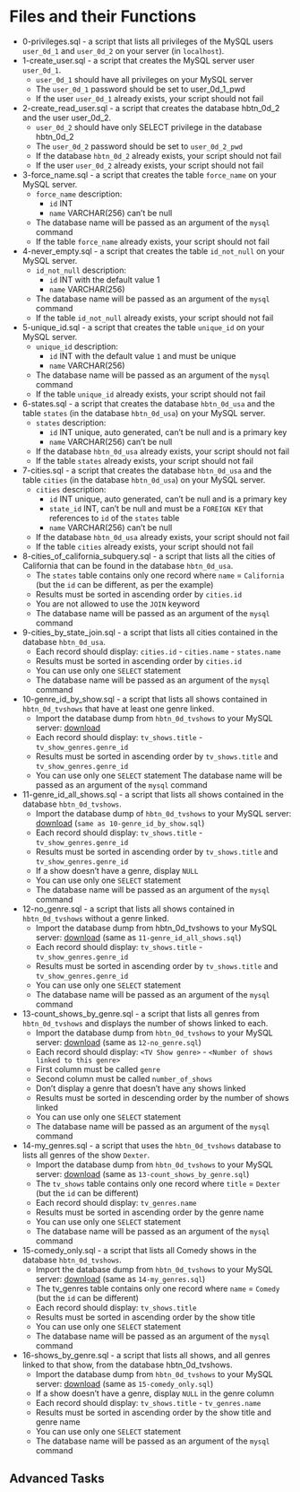 # Files and their Functions
- 0-privileges.sql -  a script that lists all privileges of the MySQL users `user_0d_1` and `user_0d_2` on your server (in `localhost`).
- 1-create_user.sql -  a script that creates the MySQL server user `user_0d_1`.
  - `user_0d_1` should have all privileges on your MySQL server
  - The `user_0d_1` password should be set to user_0d_1_pwd
  - If the user `user_0d_1` already exists, your script should not fail
- 2-create_read_user.sql - a script that creates the database hbtn_0d_2 and the user user_0d_2.
  - `user_0d_2` should have only SELECT privilege in the database hbtn_0d_2
  - The `user_0d_2` password should be set to `user_0d_2_pwd`
  - If the database `hbtn_0d_2` already exists, your script should not fail
  - If the user `user_0d_2` already exists, your script should not fail
- 3-force_name.sql - a script that creates the table `force_name` on your MySQL server.
  - `force_name` description:
    - `id` INT
    - `name` VARCHAR(256) can’t be null
  - The database name will be passed as an argument of the `mysql` command
  - If the table `force_name` already exists, your script should not fail
- 4-never_empty.sql - a script that creates the table `id_not_null` on your MySQL server.
  - `id_not_null` description:
    - `id` INT with the default value 1
    - `name` VARCHAR(256)
  - The database name will be passed as an argument of the `mysql` command
  - If the table `id_not_null` already exists, your script should not fail
- 5-unique_id.sql - a script that creates the table `unique_id` on your MySQL server.
  - `unique_id` description:
    - `id` INT with the default value `1` and must be unique
    - `name` VARCHAR(256)
  - The database name will be passed as an argument of the `mysql` command
  - If the table `unique_id` already exists, your script should not fail
- 6-states.sql - a script that creates the database `hbtn_0d_usa` and the table `states` (in the database `hbtn_0d_usa`) on your MySQL server.
  - `states` description:
    - `id` INT unique, auto generated, can’t be null and is a primary key
    - `name` VARCHAR(256) can’t be null
  - If the database `hbtn_0d_usa` already exists, your script should not fail
  - If the table `states` already exists, your script should not fail
- 7-cities.sql - a script that creates the database `hbtn_0d_usa` and the table `cities` (in the database `hbtn_0d_usa`) on your MySQL server.
  - `cities` description:
    - `id` INT unique, auto generated, can’t be null and is a primary key
    - `state_id` INT, can’t be null and must be a `FOREIGN KEY` that references to `id` of the `states` table
    - `name` VARCHAR(256) can’t be null
  - If the database `hbtn_0d_usa` already exists, your script should not fail
  - If the table `cities` already exists, your script should not fail
- 8-cities_of_california_subquery.sql - a script that lists all the cities of California that can be found in the database `hbtn_0d_usa`.
  - The `states` table contains only one record where `name` = `California` (but the `id` can be different, as per the example)
  - Results must be sorted in ascending order by `cities.id`
  - You are not allowed to use the `JOIN` keyword
  - The database name will be passed as an argument of the `mysql` command
- 9-cities_by_state_join.sql - a script that lists all cities contained in the database `hbtn_0d_usa`.
  - Each record should display: `cities.id` - `cities.name` - `states.name`
  - Results must be sorted in ascending order by `cities.id`
  - You can use only one `SELECT` statement
  - The database name will be passed as an argument of the `mysql` command
- 10-genre_id_by_show.sql -  a script that lists all shows contained in `hbtn_0d_tvshows` that have at least one genre linked.
  - Import the database dump from `hbtn_0d_tvshows` to your MySQL server: [download](https://s3.amazonaws.com/intranet-projects-files/holbertonschool-higher-level_programming+/274/hbtn_0d_tvshows.sql)
  - Each record should display: `tv_shows.title` - `tv_show_genres.genre_id`
  - Results must be sorted in ascending order by `tv_shows.title` and `tv_show_genres.genre_id`
  - You can use only one `SELECT` statement
  The database name will be passed as an argument of the `mysql` command
- 11-genre_id_all_shows.sql -  a script that lists all shows contained in the database `hbtn_0d_tvshows`.
  - Import the database dump of `hbtn_0d_tvshows` to your MySQL server: [download](https://s3.amazonaws.com/intranet-projects-files/holbertonschool-higher-level_programming+/274/hbtn_0d_tvshows.sql) (`same as 10-genre_id_by_show.sql`)
  - Each record should display: `tv_shows.title` - `tv_show_genres.genre_id`
  - Results must be sorted in ascending order by `tv_shows.title` and `tv_show_genres.genre_id`
  - If a show doesn’t have a genre, display `NULL`
  - You can use only one `SELECT` statement
  - The database name will be passed as an argument of the `mysql` command
- 12-no_genre.sql - a script that lists all shows contained in `hbtn_0d_tvshows` without a genre linked.
  - Import the database dump from hbtn_0d_tvshows to your MySQL server: [download](https://s3.amazonaws.com/intranet-projects-files/holbertonschool-higher-level_programming+/274/hbtn_0d_tvshows.sql) (same as `11-genre_id_all_shows.sql`)
  - Each record should display: `tv_shows.title` - `tv_show_genres.genre_id`
  - Results must be sorted in ascending order by `tv_shows.title` and `tv_show_genres.genre_id`
  - You can use only one `SELECT` statement
  - The database name will be passed as an argument of the `mysql` command
- 13-count_shows_by_genre.sql - a script that lists all genres from `hbtn_0d_tvshows` and displays the number of shows linked to each.
  - Import the database dump from `hbtn_0d_tvshows` to your MySQL server: [download](https://s3.amazonaws.com/intranet-projects-files/holbertonschool-higher-level_programming+/274/hbtn_0d_tvshows.sql) (same as `12-no_genre.sql`)
  - Each record should display: `<TV Show genre>` - `<Number of shows linked to this genre>`
  - First column must be called `genre`
  - Second column must be called `number_of_shows`
  - Don’t display a genre that doesn’t have any shows linked
  - Results must be sorted in descending order by the number of shows linked
  - You can use only one `SELECT` statement
  - The database name will be passed as an argument of the `mysql` command
- 14-my_genres.sql - a script that uses the `hbtn_0d_tvshows` database to lists all genres of the show `Dexter`.
  - Import the database dump from `hbtn_0d_tvshows` to your MySQL server: [download](https://s3.amazonaws.com/intranet-projects-files/holbertonschool-higher-level_programming+/274/hbtn_0d_tvshows.sql) (same as `13-count_shows_by_genre.sql`)
  - The `tv_shows` table contains only one record where `title` = `Dexter` (but the `id` can be different)
  - Each record should display: `tv_genres.name`
  - Results must be sorted in ascending order by the genre name
  - You can use only one `SELECT` statement
  - The database name will be passed as an argument of the `mysql` command
- 15-comedy_only.sql - a script that lists all Comedy shows in the database `hbtn_0d_tvshows`.
  - Import the database dump from `hbtn_0d_tvshows` to your MySQL server: [download](https://s3.amazonaws.com/intranet-projects-files/holbertonschool-higher-level_programming+/274/hbtn_0d_tvshows.sql) (same as `14-my_genres.sql`)
  - The tv_genres table contains only one record where `name` = `Comedy` (but the `id` can be different)
  - Each record should display: `tv_shows.title`
  - Results must be sorted in ascending order by the show title
  - You can use only one `SELECT` statement
  - The database name will be passed as an argument of the `mysql` command
- 16-shows_by_genre.sql - a script that lists all shows, and all genres linked to that show, from the database hbtn_0d_tvshows.
  - Import the database dump from `hbtn_0d_tvshows` to your MySQL server: [download](https://s3.amazonaws.com/intranet-projects-files/holbertonschool-higher-level_programming+/274/hbtn_0d_tvshows.sql) (same as `15-comedy_only.sql`)
  - If a show doesn’t have a genre, display `NULL` in the genre column
  - Each record should display: `tv_shows.title` - `tv_genres.name`
  - Results must be sorted in ascending order by the show title and genre name
  - You can use only one `SELECT` statement
  - The database name will be passed as an argument of the `mysql` command
## Advanced Tasks